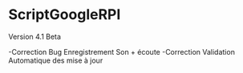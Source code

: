 # ScriptGoogleRPI
Version 4.1 Beta

-Correction Bug Enregistrement Son +  écoute
-Correction Validation Automatique des mise à jour
